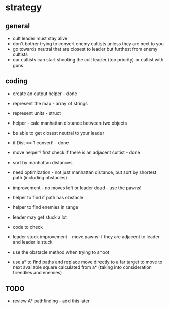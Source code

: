 # strategy

## general

- cult leader must stay alive
- don't bother trying to convert enemy cultists unless they are next to you
- go towards neutral that are closest to leader but furthest from enemy cultists
- our cultists can start shooting the cult leader (top priority) or cultist with guns
## coding

- create an output helper - done
- represent the map - array of strings
- represent units - struct

- helper - calc manhattan distance between two objects
- be able to get closest neutral to your leader
- if Dist == 1 convert! - done

- move helper?  first check if there is an adjacent cultist - done

- sort by manhattan distances

- need optimization - not just manhattan distance, but sort by shortest path (including obstacles)

- improvement - no moves left or leader dead - use the pawns!
- helper to find if path has obstacle
- helper to find enemies in range
- leader may get stuck a lot
- code to check

- leader stuck improvement - move pawns if they are adjacent to leader and leader is stuck
- use the obstacle method when trying to shoot
- use a* to find paths and replace move directly to a far target to move to next available square calculated from a* (taking into consideration friendlies and enemies)
## TODO

- review A* pathfinding - add this later